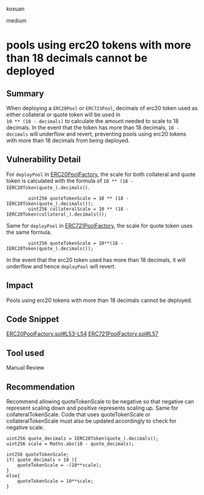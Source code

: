 koxuan

medium

# pools using erc20 tokens with more than 18 decimals cannot be deployed

## Summary
When deploying a `ERC20Pool` or `ERC721Pool`, decimals of erc20 token used as either collateral or quote token will be used in  
 `10 ** (18 - decimals)`   to calculate the amount needed to scale to 18 decimals. In the event that the token has more than 18 decimals, `18 - decimals` will underflow and revert, preventing pools using erc20 tokens with more than 18 decimals from being deployed.

## Vulnerability Detail
For `deployPool` in [ERC20PoolFactory](https://github.com/sherlock-audit/2023-01-ajna/blob/main/contracts/src/ERC20PoolFactory.sol#L53-L54), the scale for both collateral and quote token is calculated with the formula of `10 ** (18 - IERC20Token(quote_).decimals()`.
```solidity
        uint256 quoteTokenScale = 10 ** (18 - IERC20Token(quote_).decimals());
        uint256 collateralScale = 10 ** (18 - IERC20Token(collateral_).decimals());
```
Same for `deployPool` in [ERC721PoolFactory](https://github.com/sherlock-audit/2023-01-ajna/blob/main/contracts/src/ERC721PoolFactory.sol#L57), the scale for quote token uses the same formula.
```solidity
        uint256 quoteTokenScale = 10**(18 - IERC20Token(quote_).decimals());
```

In the event that the erc20 token used has more than 18 decimals, it will underflow and hence `deployPool` will revert.

## Impact
Pools using erc20 tokens with more than 18 decimals cannot be deployed.

## Code Snippet
[ERC20PoolFactory.sol#L53-L54](https://github.com/sherlock-audit/2023-01-ajna/blob/main/contracts/src/ERC20PoolFactory.sol#L53-L54)
[ERC721PoolFactory.sol#L57](https://github.com/sherlock-audit/2023-01-ajna/blob/main/contracts/src/ERC721PoolFactory.sol#L57)

## Tool used

Manual Review

## Recommendation

Recommend allowing quoteTokenScale to be negative so that negative can represent scaling down and positive represents scaling up. Same for collateralTokenScale. Code that uses quoteTokenScale or collateralTokenScale must also be updated accordingly to check for negative scale.

```solidity
uint256 quote_decimals = IERC20Token(quote_).decimals();
uint256 scale = Maths.abs(18 - quote_decimals);

int256 quoteTokenScale;
if( quote_decimals > 18 ){
    quoteTokenScale = -(10**scale);
}
else{
    quoteTokenScale = 10**scale;
}
```
